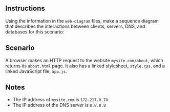 ## Instructions

Using the information in the `web-diagram` files, make a sequence diagram that describes the interactions between clients, servers, DNS, and databases for this scenario:

## Scenario

A browser makes an HTTP request to the website `mysite.com/about`, which returns its `about.html` page. It also has a linked stylesheet, `style.css`, and a linked JavaScript file, `app.js`.

## Notes

* The IP address of `mysite.com` is `172.217.0.78`
* The IP address of the DNS server is `8.8.8.8`
